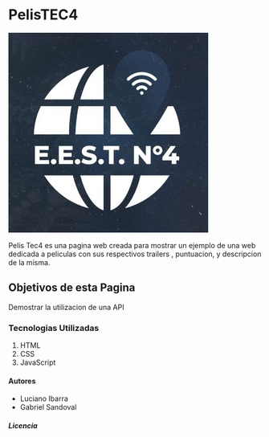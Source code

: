 # PelisTEC4
![Tecnica 4](https://github.com/LuchitoBlanquito/PelisTEC4/blob/main/static/img/cropped-logo.jpg)

Pelis Tec4 es una pagina web creada para mostrar un ejemplo de una web dedicada a peliculas con sus respectivos trailers , puntuacion, y descripcion de la misma. 

## Objetivos de esta Pagina
Demostrar la utilizacion de una API

### Tecnologias Utilizadas
1. HTML
1. CSS
1. JavaScript

#### Autores 
- Luciano Ibarra
- Gabriel Sandoval

##### Licencia
